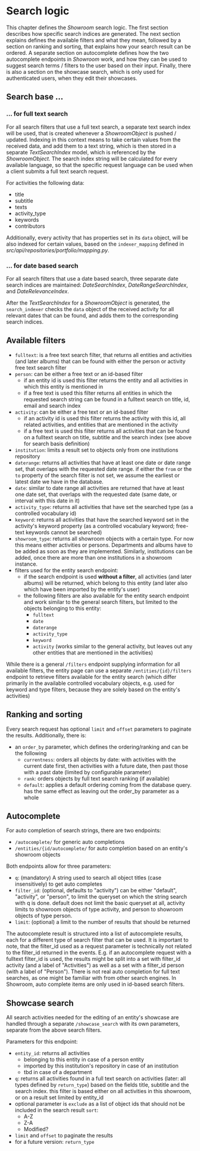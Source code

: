 # Search logic

This chapter defines the _Showroom_ search logic. The first section describes how
specific search indices are generated. The next section explains defines the available
filters and what they mean, followed by a section on ranking and sorting, that
explains how your search result can be ordered. A separate section on autocomplete
defines how the two autocomplete endpoints in _Showroom_ work, and how they  can be
used to suggest search terms / filters to the user based on their input. Finally, there
is also a section on the showcase search, which is only used for authenticated users,
when they edit their showcases.

## Search base ...

### ...  for full text search

For all search filters that use a full text search, a separate text search index will
be used, that is created whenever a _ShowroomObject_ is pushed / updated. Indexing in
this context means to take certain values from the received data, and add them to a text
string, which is then stored in a separate _TextSearchIndex_ model, which is
referenced by the _ShowroomObject_. The search index string will be calculated for
every available language, so that the specific request language can be used when a
client submits a full text search request.

For activities the following data:
- title
- subtitle
- texts
- activity_type
- keywords
- contributors

Additionally, every activity that has properties set in its `data` object, will be
also indexed for certain values, based on the `indexer_mapping` defined in
_src/api/repositories/portfolio/mapping.py_.

### ... for date based search

For all search filters that use a date based search, three separate date search indices
are maintained: _DateSearchIndex_, _DateRangeSearchIndex_, and _DateRelevanceIndex_. 

After the _TextSearchIndex_ for a _ShowroomObject_ is generated, the
`search_indexer` checks the `data` object of the received activity for all relevant
dates that can be found, and adds them to the corresponding search indices.


## Available filters
- `fulltext`: is a free text search filter, that returns all entities and activities
  (and later albums) that can be found with either the person or activity free text
  search filter
- `person`: can be either a free text or an id-based filter
  - if an entity id is used this filter returns the entity and all activities in which
    this entity is mentioned in
  - if a free text is used this filter returns all entities in which the requested
    search string can be found in a fulltext search on title, id, email and search index
- `activity`: can be either a free text or an id-based filter
  - if an activity id is used this filter returns the activity with this id, all related
    activities, and entities that are mentioned in the activity
  - if a free text is used this filter returns all activities that can be found on a
    fulltext search on title, subtitle and the search index (see above for search basis
    definition)
- `institution`: limits a result set to objects only from one institutions repository
- `daterange`: returns all activities that have at least one date or date range set,
  that overlaps with the requested date range. if either the `from` or the `to` property
  of the search filter is not set, we assume the earliest or latest date we have in the
  database.
- `date`: similar to date range all activities are returned that have at least one
  date set, that overlaps with the requested date (same date, or interval with this
  date in it)
- `activity_type`: returns all activities that have set the searched type (as a
  controlled vocabulary id)
- `keyword`: returns all activities that have the searched keyword set in the
  activity's keyword property (as a controlled vocabulary keyword; free-text keywords
  cannot be searched)
- `showroom_type`: returns all showroom objects with a certain type. For now this
  means either activities or persons. Departments and albums have to be added as soon
  as they are implemented. Similarly, institutions can be added, once there are more
  than one institutions in a showroom instance.
- filters used for the entity search endpoint:
  - if the search endpoint is used **without a filter**, all activities (and later
    albums) will be returned, which belong to this entity (and later also which have
    been imported by the entity's user)
  - the following filters are also available for the entity search endpoint and work
    similar to the general search filters, but limited to the objects belonging to this
    entity:
    - `fulltext`
    - `date`
    - `daterange`
    - `activity_type`
    - `keyword`
    - `activity` (works similar to the general activity, but leaves out any other
      entities that are mentioned in the activities)

While there is a general `/filters` endpoint supplying information for all available
filters, the entity page can use a separate `/entities/{id}/filters` endpoint to
retrieve filters available for the entity search (which differ primarily in the
available controlled vocabulary objects, e.g. used for keyword and type filters, because
they are solely based on the entity's activities)


## Ranking and sorting

Every search request has optional `limit` and `offset` parameters to paginate the
results. Additionally, there is:

- an `order_by` parameter, which defines the ordering/ranking and can be the following
  - `currentness`: orders all objects by date: with activities with the current date
    first, then activities with a future date, then past those with a past date
    (limited by configurable parameter)
  - `rank`: orders objects by full text search ranking (if available)
  - `default`: applies a default ordering coming from the database query. has the same
    effect as leaving out the order_by parameter as a whole


## Autocomplete

For auto completion of search strings, there are two endpoints:

- `/autocomplete/` for generic auto completions
- `/entities/{id/autocomplete/` for auto completion based on an entity's showroom
  objects

Both endpoints allow for three parameters:

- `q`: (mandatory) A string used to search all object titles (case insensitively) to
  get auto completes
- `filter_id`: (optional, defaults to "activity") can be either "default", "activity",
  or "person", to limit the queryset on which the string search with q is done. default
  does not limit the basic queryset at all, activity limits to showroom objects of type
  activity, and person to showroom objects of type person.
- `limit`: (optional) a limit to the number of results that should be returned

The autocomplete result is structured into a list of autocomplete results, each for a
different type of search filter that can be used. It is important to note, that the
filter_id used as a request parameter is technically not related to the filter_id
returned in the events. E.g. if an autocomplete request with a fulltext filter_id is
used, the results might be split into a set with filter_id activity (and a label of
"Activities") as well as a set with a filter_id person (with a label of "Person").
There is not real auto completion for full text searches, as one might be familiar with
from other search engines. In Showroom, auto complete items are only used in id-based
search filters.


## Showcase search

All search activities needed for the editing of an entity's showcase are handled through
a separate `/showcase_search` with its own parameters, separate from the above search
filters.

Parameters for this endpoint:

- `entity_id`: returns all activities
  - belonging to this entity in case of a person entity
  - imported by this institution's repository in case of an institution
  - tbd in case of a department
- `q`: returns all activities found in a full text search on activities (later: all
  types defined by `return_type`) based on the fields title, subtitle and the search
  index. this filter is based either on all activities in this showroom, or on a result
  set limited by entity_id
- optional parameter is `exclude` as a list of object ids that should not be included
  in the search result `sort`:
  - A-Z
  - Z-A
  - Modified?
- `limit` and `offset` to paginate the results
- for a future version: `return_type`
